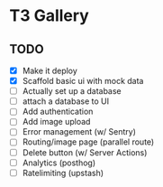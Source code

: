 # T3 Gallery

## TODO

- [x] Make it deploy
- [x] Scaffold basic ui with mock data
- [ ] Actually set up a database
- [ ] attach a database to UI
- [ ] Add authentication
- [ ] Add image upload
- [ ] Error management (w/ Sentry)
- [ ] Routing/image page (parallel route)
- [ ] Delete button (w/ Server Actions)
- [ ] Analytics (posthog)
- [ ] Ratelimiting (upstash)
